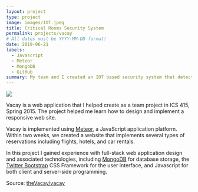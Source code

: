 ```yaml
---
layout: project
type: project
image: images/IOT.jpeg
title: Critical Rooms Security System
permalink: projects/vacay
# All dates must be YYYY-MM-DD format!
date: 2019-06-21
labels:
  - Javascript
  - Meteor
  - MongoDB
  - GitHub
summary: My team and I created an IOT based security system that detects water leaks temperature increase smoke and humidity levels.
---
```


<img class="ui medium right floated rounded image" src="../images/vacay-home-page.png">

Vacay is a web application that I helped create as a team project in ICS 415, Spring 2015. The project helped me learn how to design and implement a responsive web site.

Vacay is implemented using [Meteor](http://meteor.com), a JavaScript application platform. Within two weeks, we created a website that implements several types of reservations including flights, hotels, and car rentals.

In this project I gained experience with full-stack web application design and associated technologies, including [MongoDB](http://mongodb.com) for database storage, the [Twitter Bootstrap](http://getbootstrap.com/) CSS Framework for the user interface, and Javascript for both client and server-side programming. 
 
Source: <a href="https://github.com/theVacay/vacay"><i class="large github icon"></i>theVacay/vacay</a>
